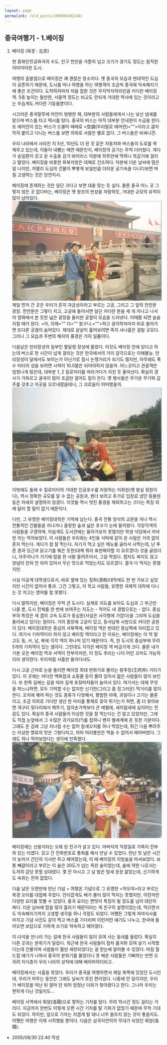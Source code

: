 ```yaml
---
layout: page
permalink: /old_posts/200508302240/
---
```


## 중국여행기 - 1.베이징

1. 베이징 (북경 : 北京)
 

   현 중화인민공화국의 수도. 인구 천만을 가뿐히 넘고 크기가 경기도 정도는 됨직한 어마어마한 도시.

   여행의 출발점으로 베이징은 꽤 괜찮은 장소이다. 옛 중국의 모습과 현대적인 도심이 공존하기 때문에, 도시를 떠나 여행을 하는 여행객이 조금씩 중국에 익숙해지기에 좋은 조건이다. 도착하자마자 처음 접한 것은 무지막지하리만큼 커다란 베이징 역. 5층 높이는 될만한, 서울역 정도는 비교도 안되게 거대한 역사에 있는 것이라고는 우습게도 커다란 기둥들뿐이다.

   시끄러운 중국말투에 어안이 벙벙한 채, 대부분의 사람들에게서 나는 낯선 냄새를 맡으며 버스를 타고 택시를 탔다. 중국의 버스는 아직 대부분 안내원이 수금을 한다. 또 에어컨이 있는 버스가 드물어 때때로 <空調(우리말로 에어컨)="">이라고 큼지막히 붙이고 다니는 버스를 보면 의외로 사람은 별로 없다. 그 버스들은 비싸니깐.

   우리 나라에서 사라진 지 5년, 10년도 더 된 것 같은 자동차와 버스들이 도로를 꽉 채우고 있는데, 이들이 내뿜는 매연 때문인지, 베이징의 공기는 무척 더러웠다. 게다가 송일환이 갖고 온 수출용 감기 바이러스 덕분에 하루만에 딱하니 목감기에 걸리고 말았다. 베이징을 비롯한 화북지방은 대체로 건조하다. 덕분에 더운 날씨에 땀은 덜 나지만, 저멀리 도심의 건물이 뿌옇게 보일만큼 더러운 공기속을 다니다보면 며칠 고생하는 것은 당연지사.


   베이징에 존재하는 것은 일단 크다고 보면 대충 맞는 듯 싶다. 물론 중국 어느 곳 그렇지 않은 곳 없다마는, 베이징은 옛 왕조의 번성을 자랑하듯, 거대한 규모의 유적이 많이 남아있다.
![c0003499_22361910.jpg](200508302240/c0003499_22361910.jpg)
   제일 먼저 간 곳은 우리가 흔히 자금성이라고 부르는 고궁, 그리고 그 앞의 천안문 광장. 천안문은 그렇다 치고, 고궁에 들어서면 일단 커다란 문을 세 개 지나고 나서야 영화에서 본 듯한 넓은 광장을 둘러싼 궁궐이 모습을 드러낸다. 이때쯤 되면 슬슬 지칠 때가 된다. <아, 이제="" 다="" 왔구나.="">하고 생각하자마자 뒤로 돌아가면 또다른 궁궐이 숨어있다. 제대로 샅샅이 훑어보려면 족히 사나흘은 걸릴 규모다. 그러나 그 모습과 주변의 해자의 풍경은 가히 일품이다.

   다음날은 만리장성의 일부인 팔달령 장성에 올랐다. 이것도 베이징 안에 있다고 하는데 버스로 한 시간이 넘게 걸리는 것은 한국에서의 거리 감각으로는 이해불능. 만리장성이 달에서도 보이는가 아닌가로 잠시 논쟁거리가 되기도 했지만, 아무래도 폭 수 미터의 성을 보려면 시력이 10.0쯤은 되어야하지 않을까. 어느곳이고 관광객은 엄청나게 많은데, 대부분 1, 2 킬로미터를 따라가다가 지친 듯 돌아선다. 확실히 경사가 가파르고 굴곡이 많아 조금만 걸어도 힘이 든다. 옛 병사들은 무거운 무기와 갑주를 갖추고 이곳을 오르내렸을테니, 그 괴로움이 어떠했을까.
![c0003499_22324544.jpg](200508302240/c0003499_22324544.jpg)

   이밖에도 둘레 수 킬로미터의 거대한 인공호수를 자랑하는 이화원(옛 왕실 정원이다), 역시 정확한 규모를 알 수 없는 공원과, 팬더 보려고 추가로 입장료 냈던 동물원 등은 자세히 설명하지 않겠다. 이것들 역시 멋진 풍경을 제외하고는 크다는 특징 외에 달리 할 말이 없기 때문이다.

   다만, 그 유명한 베이징대학은 기억에 남는다. 중국 전통 양식의 교문을 지나 역시 전통적인 건물들을 지나가니 울창한 숲과 넓은 호수가 눈에 들어왔다. 각양각색의 사람들을 구경하며, 아쉽게도 도서관에는 들어가보지 못했지만 학생 식당에서 저녁 한 끼는 먹어보았다. 이 사람들은 우리와는 4인용 식탁에 같이 온 사람은 거의 없이 혼자 먹는다. 게다가 참 잘 먹는다. 자기가 먹고 싶은 메뉴를 골라서 사먹는데, 난 푸른 콩과 당근과 닭고기를 볶은 듯한(대체 뭐라 표현해야할 지 모르겠다) 것을 골랐더니, 아주머니가 거기에 밥을 한 사발 올려주어서, 그걸 먹었다. 맵지도 짜지도 않고 양념이 전혀 안 되어 있어서 무슨 맛으로 먹었는지도 모르겠다. 결국 다 먹지는 못했지만.

   사실 이공계 대학생으로서, 바로 옆에 있는 칭화(淸和)대학에도 한 번 가보고 싶었지만 시간이 없어서 통과. 그건 그렇고, 이 학교 사람들, 유명한 국제적 대학에 다니는 것 치고는 영어를 참 못했다.
 

   다시 말하지만, 베이징은 무척 큰 도시다. 실제로 지도를 보아도 도심과 그 부근만 나올 뿐, 도시 전체를 한 번에 보여주는 지도는 - 적어도 내 경험으로는 - 없다. 중심부의 특징은 세 겹의 고속 도로가 동심원(사실은 사각형에 가깝다)을 그리며 도심을 둘러싸고 있다는 점이다. 거의 중앙에 고궁이 있고, 동서남북 사방으로 커다란 공원이 있다. 베이징대학은 중심의 서북쪽에, 베이징 역은 반대인 동남쪽에 자리잡고 있다. 여기서 기차역이라 하지 않고 베이징 역이라고 한 이유는, 베이징에는 이 역 말고도 동, 서, 남, 북에 각각 역이 하나씩 있기 때문이다. 즉, 한 도시의 중심부에 무려 5개의 기차역이 있는 셈이다. 그런데도 각각은 베이징 역 버금가게 크다. 물론 내가 가본 곳은 베이징 역과 서역이 전부이지만, 이 정도 추리는 나이 어린 꼬마도 가능하리라 생각한다. 우리처럼 사흘만 돌아다녀도.

   다시 고궁 근처로 눈을 돌리면 베이징 최대 번화가로 불리는 왕푸징(王府井) 거리가 있다. 이 곳에는 커다란 백화점과 쇼핑몰 등이 몰려 있어서 젊은 사람들이 많이 보인다. 또 한쪽 길에는 길을 따라 길게 포장마차들이 늘어서 있다. 여기서는 대체 무엇을 파느냐하면, 모두 기억할 수는 없지만 신기한(그리고 좀 징그러운) 먹거리를 많이 판다. 꼬치에 꿰어 파는 것도 종류가 다양해서, 평범한 야채, 과일이나 고기는 물론이고, 조금 의외로 기다란 생선 한 마리를 통채로 꽂아 튀기는가 하면, 좀 더 찾아보면 개구리 뒷다리에서 메뚜기, 엄지손가락보다 큰 애벌레, 새끼참새에 심지어는 전갈도 있다. 확실히 중국 사람들이 이상한 것을 잘 먹는다는 건 알고 있었지만, 그래도 직접 눈앞에서 그 수많은 괴기요리(?)를 접하니 왠지 별세계에 온 듯한 기분이다. 그래도 온 김에 그냥 지나칠 수는 없어 참새꼬치를 하나 먹었는데, 튀긴 다음 뿌려주는 이상한 향료의 맛은 그렇다치고, 차마 머리통만은 먹을 수 없어서 떼어버렸다. 그래도 하나 먹어보았다는 생각에 만족했다.
![c0003499_22281728.jpg](200508302240/c0003499_22281728.jpg)

   베이징에는 선용이라는 오래 된 친구가 살고 있다. 아버지의 직장일로 가족이 전부 와 있는 터였다. 갖고 간 전화번호로 통화를 해서 만날 수 있었다. 만난 첫 날은 시간이 늦어서 간단히 식사만 하고 헤어졌는데, 이 때 베이징의 지방술을 마셔보았다. 보통 빼갈이라고 부르는 이 술은 30도가 넘는 독한 술이었는데, 술에 약한 나로서는 도저히 감당 못할 상대였다. 몇 잔 마시고 그 날 밤은 밤새 끙끙 앓았는데, 신기하게도 숙취는 전혀 없었다.

   다음 날은 오랜만에 만난 기념 + 여행온 기념으로 그 유명한 <까오야>라고 부르는 북경 오리를 대접해 주었다. 안타깝게도 배가 불러 많이 먹지는 못했지만, 이런저런 다양한 요리를 맛볼 수 있었다. 중국 요리는 짠맛이 특징이 될 정도를 넘어 대단히 짜다. 더운 날씨에 땀을 많이 흘리기 때문이라는 게 친구의 설명이었는데, 먹으면서도 익숙해지기까지 고생할 생각을 하니 걱정도 되었다. 어쨌든 그렇게 저녁식사를 마치고 기념 사진도 같이 찍고 버스를 기다리며 이런저런 얘기도 나누고, 한국에 들어오면 보답으로 거하게 쏘기로 약속하고 헤어졌다.

   이 녀석을 만나러 가는 길에 한국 사람들이 많이 모여 사는 동네를 들렀다. 확실히 다른 곳과는 분위기가 달랐다. 최근에 한국 사람들이 점차 옮겨와 모여 살기 시작했다는데 건물이며 사람들이 훨씬 세련되었다는 걸 한눈에 알아볼 수 있었다. 마침 월드컵 얘기가 나와서 중국의 분위기를 물었더니 못 배운 사람들은 기뻐하는 반면 오히려 지식층이 우리 나라의 성적에 대해 배아파하더라고.
 

   베이징에서는 사흘을 묵었다. 우리가 중국을 여행하면서 제일 북쪽에 있었던 도시인데, 우리가 머무는 동안은 그래도 날씨가 흐린 편이었다. 나중에 안 일이지만, 우리가 베이징을 떠난 뒤 얼마 안 되어 엄청난 더위가 찾아왔다고 한다. 그나마 우리는 편하게 다닌 것일지도...

   베이징 서역에서 뤄양(洛陽)으로 향하는 기차를 탔다. 무려 15시간 정도 걸리는 거리다. 지금까지 한번도 이렇게 오랜 시간 기차를 탈 기회가 없었기 때문에 무척 기대도 되었다. 하지만, 앞으로 기차는 지겹게 탈 테니 너무 들뜨지 않는 것이 좋을지도. 어쨌든 여행은 이제 시작했을 뿐이다. 다음은 삼국지연의의 무대가 되었던 뤄양(洛陽).





- 2005/08/30 22:40 작성